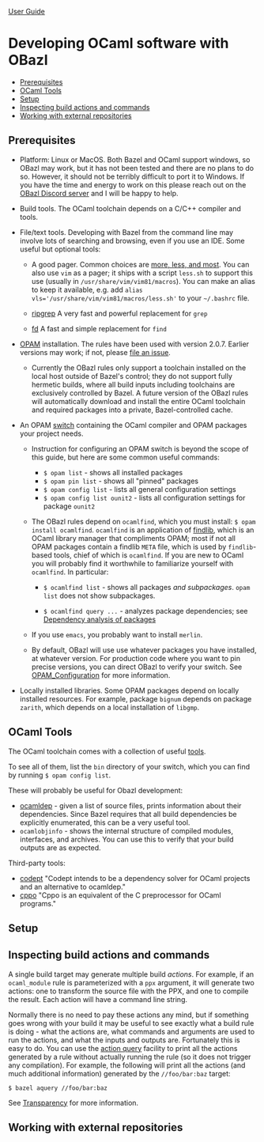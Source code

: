 [User Guide](index.md)

Developing OCaml software with OBazl
====================================

-   [Prerequisites](#prerequisites)
-   [OCaml Tools](#ocaml_tools)
-   [Setup](#setup)
-   [Inspecting build actions and commands](#inspection)
-   [Working with external repositories](#externals)

<a name="prerequisites">Prerequisites</a>
-----------------------------------------

-   Platform: Linux or MacOS. Both Bazel and OCaml support windows, so
    OBazl may work, but it has not been tested and there are no plans to
    do so. However, it should not be terribly difficult to port it to
    Windows. If you have the time and energy to work on this please
    reach out on the [OBazl Discord
    server](https://discord.gg/PHSAW5DUva) and I will be happy to help.

-   Build tools. The OCaml toolchain depends on a C/C++ compiler and
    tools.

-   File/text tools. Developing with Bazel from the command line may
    involve lots of searching and browsing, even if you use an IDE. Some
    useful but optional tools:

    -   A good pager. Common choices are [more, less, and
        most](https://www.slackbook.org/html/file-commands-pagers.html).
        You can also use `vim` as a pager; it ships with a script
        `less.sh` to support this use (usually in
        `/usr/share/vim/vim81/macros`). You can make an alias to keep it
        available, e.g. add
        `alias vls='/usr/share/vim/vim81/macros/less.sh'` to your
        `~/.bashrc` file.

    -   [ripgrep](https://github.com/BurntSushi/ripgrep) A very fast and
        powerful replacement for `grep`
    -   [fd](https://github.com/sharkdp/fd) A fast and simple
        replacement for `find`

-   [OPAM](https://opam.ocaml.org/) installation. The rules have been
    used with version 2.0.7. Earlier versions may work; if not, please
    [file an issue](https://github.com/obazl/rules_opam/issues).

    -   Currently the OBazl rules only support a toolchain installed on
        the local host outside of Bazel's control; they do not support
        fully hermetic builds, where all build inputs including
        toolchains are exclusively controlled by Bazel. A future version
        of the OBazl rules will automatically download and install the
        entire OCaml toolchain and required packages into a private,
        Bazel-controlled cache.

-   An OPAM [switch](https://opam.ocaml.org/doc/Usage.html#opam-switch)
    containing the OCaml compiler and OPAM packages your project needs.

    -   Instruction for configuring an OPAM switch is beyond the scope
        of this guide, but here are some common useful commands:

        -   `$ opam list` - shows all installed packages
        -   `$ opam pin list` - shows all "pinned" packages
        -   `$ opam config list` - lists all general configuration
            settings
        -   `$ opam config list ounit2` - lists all configuration
            settings for package `ounit2`

    -   The OBazl rules depend on `ocamlfind`, which you must install:
        `$ opam install ocamlfind`. `ocamlfind` is an application of
        [findlib](http://projects.camlcity.org/projects/findlib.html),
        which is an OCaml library manager that compliments OPAM; most if
        not all OPAM packages contain a findlib `META` file, which is
        used by `findlib`-based tools, chief of which is `ocamlfind`. If
        you are new to OCaml you will probably find it worthwhile to
        familiarize yourself with `ocamlfind`. In particular:

        -   `$ ocamlfind list` - shows all packages *and subpackages*.
            `opam list` does not show subpackages.

        -   `$ ocamlfind query ...` - analyzes package dependencies; see
            [Dependency analysis of
            packages](http://projects.camlcity.org/projects/dl/findlib-1.8.1/doc/guide-html/c161.html)

    -   If you use `emacs`, you probably want to install `merlin`.

    -   By default, OBazl will use use whatever packages you have
        installed, at whatever version. For production code where you
        want to pin precise versions, you can direct OBazl to verify
        your switch. See
        [OPAM\_Configuration](configuration.md#opamconfig) for more
        information.

-   Locally installed libraries. Some OPAM packages depend on locally
    installed resources. For example, package `bignum` depends on
    package `zarith`, which depends on a local installation of `libgmp`.

<a name="ocaml_tools">OCaml Tools</a>
-------------------------------------

The OCaml toolchain comes with a collection of useful
[tools](https://caml.inria.fr/pub/docs/manual-ocaml/index.html#sec286).

To see all of them, list the `bin` directory of your switch, which you
can find by running `$ opam config list`.

These will probably be useful for Obazl development:

-   [ocamldep](https://caml.inria.fr/pub/docs/manual-ocaml/depend.html) -
    given a list of source files, prints information about their
    dependencies. Since Bazel requires that all build dependencies be
    explicitly enumerated, this can be a very useful tool.
-   `ocamlobjinfo` - shows the internal structure of compiled modules,
    interfaces, and archives. You can use this to verify that your build
    outputs are as expected.

Third-party tools:

-   [codept](https://github.com/Octachron/codept) "Codept intends to be
    a dependency solver for OCaml projects and an alternative to
    ocamldep."
-   [cppo](https://github.com/ocaml-community/cppo) "Cppo is an
    equivalent of the C preprocessor for OCaml programs."

<a name="setup">Setup</a>
-------------------------

<a name="inspection">Inspecting build actions and commands</a>
--------------------------------------------------------------

A single build target may generate multiple build *actions*. For
example, if an `ocaml_module` rule is parameterized with a `ppx`
argument, it will generate two actions: one to transform the source file
with the PPX, and one to compile the result. Each action will have a
command line string.

Normally there is no need to pay these actions any mind, but if
something goes wrong with your build it may be useful to see exactly
what a build rule is doing - what the actions are, what commands and
arguments are used to run the actions, and what the inputs and outputs
are. Fortunately this is easy to do. You can use the [action query]()
facility to print all the actions generated by a rule without actually
running the rule (so it does not trigger any compilation). For example,
the following will print all the actions (and much additional
information) generated by the `//foo/bar:baz` target:

    $ bazel aquery //foo/bar:baz

See [Transparency](transparency.md) for more information.

<a name="externals">Working with external repositories</a>
----------------------------------------------------------
